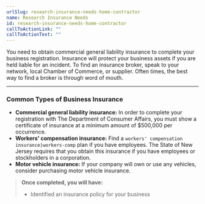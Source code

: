 ```yaml
---
urlSlug: research-insurance-needs-home-contractor
name: Research Insurance Needs
id: research-insurance-needs-home-contractor
callToActionLink: ""
callToActionText: ""
---
```


You need to obtain commercial general liability insurance to complete your business registration. Insurance will protect your business assets if you are held liable for an incident. To find an insurance broker, speak to your network, local Chamber of Commerce, or supplier. Often times, the best way to find a broker is through word of mouth.

---
### Common Types of Business Insurance

* **Commercial general liability insurance:** In order to complete your registration with The Department of Consumer Affairs, you must show a certificate of insurance at a minimum amount of $500,000 per occurrence.
* **Workers' compensation insurance:** Find a `workers' compensation insurance|workers-comp` plan if you have employees. The State of New Jersey requires that you obtain this insurance if you have employees or stockholders in a corporation.
* **Motor vehicle insurance:** If your company will own or use any vehicles, consider purchasing motor vehicle insurance.

>**Once completed, you will have:**
>
>- Identified an insurance policy for your business
